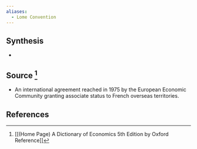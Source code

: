 ```yaml
---
aliases:
  - Lome Convention
---
```

## Synthesis
- 
## Source [^1]
- An international agreement reached in 1975 by the European Economic Community granting associate status to French overseas territories.
## References

[^1]: [[(Home Page) A Dictionary of Economics 5th Edition by Oxford Reference]]